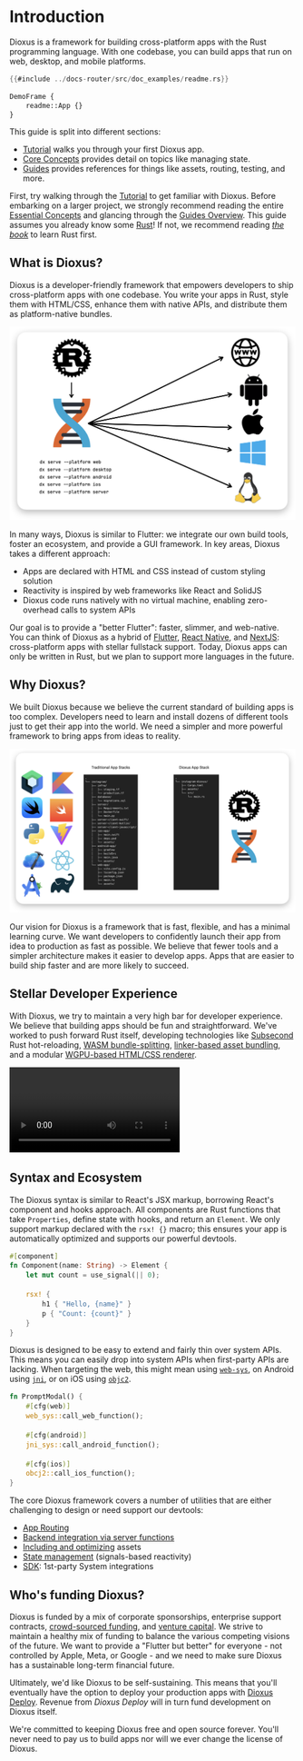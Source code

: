 # Introduction

Dioxus is a framework for building cross-platform apps with the Rust programming language. With one codebase, you can build apps that run on web, desktop, and mobile platforms.

```rust
{{#include ../docs-router/src/doc_examples/readme.rs}}
```

```inject-dioxus
DemoFrame {
    readme::App {}
}
```

This guide is split into different sections:

- [Tutorial](tutorial/index.md) walks you through your first Dioxus app.
- [Core Concepts](essentials/index.md) provides detail on topics like managing state.
- [Guides](guides/index.md) provides references for things like assets, routing, testing, and more.

First, try walking through the [Tutorial](tutorial/index.md) to get familiar with Dioxus. Before embarking on a larger project, we strongly recommend reading the entire [Essential Concepts](essentials/index.md) and glancing through the [Guides Overview](guides/index.md). This guide assumes you already know some [Rust](https://www.rust-lang.org/)! If not, we recommend reading [*the book*](https://doc.rust-lang.org/book/ch01-00-getting-started.html) to learn Rust first.

## What is Dioxus?

Dioxus is a developer-friendly framework that empowers developers to ship cross-platform apps with one codebase. You write your apps in Rust, style them with HTML/CSS, enhance them with native APIs, and distribute them as platform-native bundles.

![Multi-platform app architecture diagram](/assets/static/dioxus-architecture-diagram.png)

In many ways, Dioxus is similar to Flutter: we integrate our own build tools, foster an ecosystem, and provide a GUI framework. In key areas, Dioxus takes a different approach:

- Apps are declared with HTML and CSS instead of custom styling solution
- Reactivity is inspired by web frameworks like React and SolidJS
- Dioxus code runs natively with no virtual machine, enabling zero-overhead calls to system APIs

Our goal is to provide a "better Flutter": faster, slimmer, and web-native. You can think of Dioxus as a hybrid of [Flutter](http://flutter.dev), [React Native](http://reactnative.dev), and [NextJS](http://nextjs.org): cross-platform apps with stellar fullstack support. Today, Dioxus apps can only be written in Rust, but we plan to support more languages in the future.

## Why Dioxus?

We built Dioxus because we believe the current standard of building apps is too complex. Developers need to learn and install dozens of different tools just to get their app into the world. We need a simpler and more powerful framework to bring apps from ideas to reality.

![App stack](/assets/static/dioxus-app-stack.png)

Our vision for Dioxus is a framework that is fast, flexible, and has a minimal learning curve. We want developers to confidently launch their app from idea to production as fast as possible. We believe that fewer tools and a simpler architecture makes it easier to develop apps. Apps that are easier to build ship faster and are more likely to succeed.

## Stellar Developer Experience

With Dioxus, we try to maintain a very high bar for developer experience. We believe that building apps should be fun and straightforward. We've worked to push forward Rust itself, developing technologies like [Subsecond](https://crates.io/crates/subsecond) Rust hot-reloading, [WASM bundle-splitting](https://crates.io/crates/wasm-splitter), [linker-based asset bundling](https://crates.io/crates/manganis), and a modular [WGPU-based HTML/CSS renderer](https://crates.io/crates/blitz).

![dog_app.mp4](/assets/06assets/dogapphr2.mp4)


## Syntax and Ecosystem

The Dioxus syntax is similar to React's JSX markup, borrowing React's component and hooks approach. All components are Rust functions that take `Properties`, define state with hooks, and return an `Element`. We only support markup declared with the `rsx! {}` macro; this ensures your app is automatically optimized and supports our powerful devtools.

```rust
#[component]
fn Component(name: String) -> Element {
    let mut count = use_signal(|| 0);

    rsx! {
        h1 { "Hello, {name}" }
        p { "Count: {count}" }
    }
}
```

Dioxus is designed to be easy to extend and fairly thin over system APIs. This means you can easily drop into system APIs when first-party APIs are lacking. When targeting the web, this might mean using [`web-sys`](http://crates.io/crates/web-sys/), on Android using [`jni`](http://crates.io/crates/jni), or on iOS using [`objc2`](https://crates.io/crates/objc2).

```rust
fn PromptModal() {
    #[cfg(web)]
    web_sys::call_web_function();

    #[cfg(android)]
    jni_sys::call_android_function();

    #[cfg(ios)]
    obcj2::call_ios_function();
}
```

The core Dioxus framework covers a number of utilities that are either challenging to design or need support our devtools:

- [App Routing](essentials/router/index.md)
- [Backend integration via server functions](essentials/fullstack/index.md)
- [Including and optimizing](essentials/ui/assets.md) assets
- [State management](essentials/basics/index.md) (signals-based reactivity)
- [SDK](http://github.com/dioxusLabs/sdk): 1st-party System integrations

## Who's funding Dioxus?

Dioxus is funded by a mix of corporate sponsorships, enterprise support contracts, [crowd-sourced funding](https://github.com/sponsors/DioxusLabs#sponsors), and [venture capital](http://ycombinator.com/companies/dioxus-labs). We strive to maintain a healthy mix of funding to balance the various competing visions of the future. We want to provide a "Flutter but better" for everyone - not controlled by Apple, Meta, or Google - and we need to make sure Dioxus has a sustainable long-term financial future.

Ultimately, we'd like Dioxus to be self-sustaining. This means that you'll eventually have the option to deploy your production apps with [Dioxus Deploy](https://dioxuslabs.com/deploy). Revenue from *Dioxus Deploy* will in turn fund development on Dioxus itself.

We're committed to keeping Dioxus free and open source forever. You'll never need to pay us to build apps nor will we ever change the license of Dioxus.
